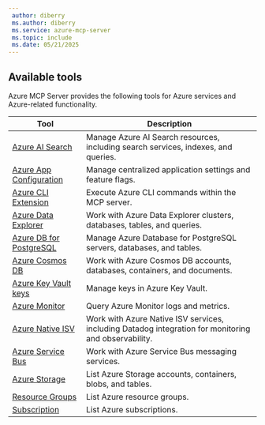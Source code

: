 ```yaml
---
 author: diberry
 ms.author: diberry
 ms.service: azure-mcp-server
 ms.topic: include
 ms.date: 05/21/2025
---
```


## Available tools

Azure MCP Server provides the following tools for Azure services and Azure-related functionality.

| Tool |  Description |
|------|--------------|
| [Azure AI Search](../../tools/ai-search.md) | Manage Azure AI Search resources, including search services, indexes, and queries. |
| [Azure App Configuration](../../tools/app-configuration.md) | Manage centralized application settings and feature flags. |
| [Azure CLI Extension](../../tools/azure-cli-extension.md) | Execute Azure CLI commands within the MCP server. |
| [Azure Data Explorer](../../tools/azure-data-explorer.md) | Work with Azure Data Explorer clusters, databases, tables, and queries. |
| [Azure DB for PostgreSQL](../../tools/postgresql.md) | Manage Azure Database for PostgreSQL servers, databases, and tables.  |
| [Azure Cosmos DB](../../tools/cosmos-db.md) | Work with Azure Cosmos DB accounts, databases, containers, and documents. |
| [Azure Key Vault keys](../../tools/key-vault-key.md) | Manage keys in Azure Key Vault. |
| [Azure Monitor](../../tools/monitor.md) | Query Azure Monitor logs and metrics. |
| [Azure Native ISV](../../tools/azure-native-isv.md) | Work with Azure Native ISV services, including Datadog integration for monitoring and observability. |
| [Azure Service Bus](../../tools/service-bus.md) | Work with Azure Service Bus messaging services. |
| [Azure Storage](../../tools/storage.md) | List Azure Storage accounts, containers, blobs, and tables. |
| [Resource Groups](../../tools/resource-group.md) | List Azure resource groups. |
| [Subscription](../../tools/subscription.md) | List Azure subscriptions. |
